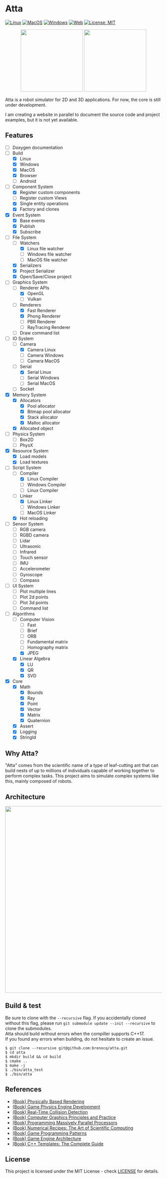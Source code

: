 # Atta

[![Linux](https://github.com/Brenocq/Atta/actions/workflows/linux.yml/badge.svg)](https://github.com/Brenocq/Atta/actions/workflows/linux.yml)
[![MacOS](https://github.com/Brenocq/Atta/actions/workflows/macos.yml/badge.svg)](https://github.com/Brenocq/Atta/actions/workflows/macos.yml)
[![Windows](https://github.com/Brenocq/Atta/actions/workflows/windows.yml/badge.svg)](https://github.com/Brenocq/Atta/actions/workflows/windows.yml)
[![Web](https://github.com/brenocq/atta/actions/workflows/web.yml/badge.svg)](https://github.com/brenocq/atta/actions/workflows/web.yml)
[![License: MIT](https://img.shields.io/badge/License-MIT-blue.svg)](LICENSE)

<p align="center">
 <img src="https://storage.googleapis.com/atta-images/evolution/2021-09-24.gif" height="200">
 <img src="https://storage.googleapis.com/atta-images/evolution/2021-09-08.gif" height="200">
</p>

Atta is a robot simulator for 2D and 3D applications. For now, the core is still under development.

I am creating a website in parallel to document the source code and project examples, but it is not yet available.

## Features
- [ ] Doxygen documentation
- [ ] Build
  - [x] Linux
  - [x] Windows
  - [x] MacOS
  - [x] Browser
  - [ ] Android
- [ ] Component System
  - [x] Register custom components
  - [ ] Register custom Views
  - [x] Single entity operations
  - [x] Factory and clones
- [x] Event System
  - [x] Base events
  - [x] Publish
  - [x] Subscribe
- [ ] File System
  - [ ] Watchers
  	- [x] Linux file watcher
  	- [ ] Windows file watcher
  	- [ ] MacOS file watcher
  - [x] Serializers
  - [x] Project Serializer
  - [x] Open/Save/Close project
- [ ] Graphics System
  - [ ] Renderer APIs
    - [x] OpenGL
    - [ ] Vulkan
  - [ ] Renderers
    - [x] Fast Renderer
    - [x] Phong Renderer
    - [ ] PBR Renderer
    - [ ] RayTracing Renderer
  - [ ] Draw command list
- [ ] IO System
  - [ ] Camera
    - [x] Camera Linux
    - [ ] Camera Windows
    - [ ] Camera MacOS
  - [ ] Serial
    - [x] Serial Linux
    - [ ] Serial Windows
    - [ ] Serial MacOS
  - [ ] Socket
- [x] Memory System
  - [x] Allocators
    - [x] Pool allocator
    - [x] Bitmap pool allocator
    - [x] Stack allocator
    - [x] Malloc allocator
  - [x] Allocated object
- [ ] Physics System
  - [ ] Box2D
  - [ ] PhysX
- [x] Resource System
  - [x] Load models
  - [x] Load textures
- [ ] Script System
  - [ ] Compiler
  	- [x] Linux Compiler
  	- [ ] Windows Compiler
  	- [ ] Linux Compiler
  - [ ] Linker
  	- [x] Linux Linker
  	- [ ] Windows Linker
  	- [ ] MacOS Linker
  - [x] Hot reloading
- [ ] Sensor System
  - [ ] RGB camera
  - [ ] RGBD camera
  - [ ] Lidar
  - [ ] Ultrasonic
  - [ ] Infrared
  - [ ] Touch sensor
  - [ ] IMU
  - [ ] Accelerometer
  - [ ] Gyroscope
  - [ ] Compass
- [ ] UI System
  - [ ] Plot multiple lines
  - [ ] Plot 2d points
  - [ ] Plot 3d points
  - [ ] Command list
- [ ] Algorithms
  - [ ] Computer Vision
  	- [ ] Fast
  	- [ ] Brief
  	- [ ] ORB
  	- [ ] Fundamental matrix
  	- [ ] Homography matrix
  	- [x] JPEG
  - [x] Linear Algebra
  	- [x] LU
  	- [x] QR
  	- [x] SVD
- [x] Core
  - [x] Math
    - [x] Bounds
    - [x] Ray
    - [x] Point
    - [x] Vector
    - [x] Matrix
    - [x] Quaternion
  - [x] Assert
  - [x] Logging
  - [x] StringId

## Why Atta?
"Atta" comes from the scientific name of a type of leaf-cutting ant that can build nests of up to millions of individuals capable of working together to perform complex tasks.
This project aims to simulate complex systems like this, mainly composed of robots.

## Architecture
<p align="center">
 <img src="https://storage.googleapis.com/atta-images/main/github_arch-2021-11-28.png" height="600">
</p>


## Build & test
Be sure to clone with the `--recursive` flag. If you accidentally cloned without this flag, please run `git submodule update --init --recursive` to clone the submodules.\
Atta should build without errors when the compiller supports C++17.\
If you found any errors when building, do not hesitate to create an issue.

```
$ git clone --recursive git@github.com:brenocq/atta.git
$ cd atta
$ mkdir build && cd build
$ cmake ..
$ make -j
$ ./bin/atta_test
$ ./bin/atta
```

## References
- [(Book) Physically Based Rendering](http://www.pbr-book.org/)
- [(Book) Game Physics Engine Development](https://www.amazon.com/Game-Physics-Engine-Development-Commercial-Grade/dp/0123819768)
- [(Book) Real-Time Collision Detection](https://www.amazon.com/Real-Time-Collision-Detection-Interactive-Technology/dp/1558607323)
- [(Book) Computer Graphics Principles and Practice](http://cgpp.net/about.xml)
- [(Book) Programming Massively Parallel Processors](https://www.amazon.com/Programming-Massively-Parallel-Processors-Hands/dp/0128119861)
- [(Book) Numerical Recipes: The Art of Scientific Computing](http://numerical.recipes/com/storefront.html)
- [(Book) Game Programming Patterns](https://gameprogrammingpatterns.com)
- [(Book) Game Engine Architecture](https://www.gameenginebook.com)
- [(Book) C++ Templates: The Complete Guide](http://www.tmplbook.com)

## License
This project is licensed under the MIT License - check [LICENSE](LICENSE) for details.
